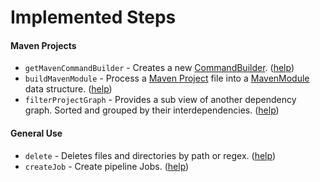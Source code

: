 # Implemented Steps

#### Maven Projects
* `getMavenCommandBuilder` - Creates a new [CommandBuilder](../src/main/groovy/org/hitachivantara/ci/maven/tools/CommandBuilder.groovy). ([help](../src/main/resources/org/hitachivantara/ci/plugins/workflow/steps/MavenCommandBuilderStep/help.html))
* `buildMavenModule` - Process a [Maven Project](https://maven.apache.org/pom.html) file into a [MavenModule](../src/main/groovy/org/hitachivantara/ci/maven/tools/MavenModule.groovy) data structure. ([help](../src/main/resources/org/hitachivantara/ci/plugins/workflow/steps/MavenModuleStep/help.html))
* `filterProjectGraph` - Provides a sub view of another dependency graph. Sorted and grouped by their interdependencies. ([help](../src/main/resources/org/hitachivantara/ci/plugins/workflow/steps/MavenProjectDependencyStep/help.html))

#### General Use
* `delete` - Deletes files and directories by path or regex. ([help](../src/main/resources/org/hitachivantara/ci/plugins/workflow/steps/DeleteFilesStep/help.html))
* `createJob` - Create pipeline Jobs. ([help](../src/main/resources/org/hitachivantara/ci/plugins/workflow/steps/CreateJobStep/help.html))
